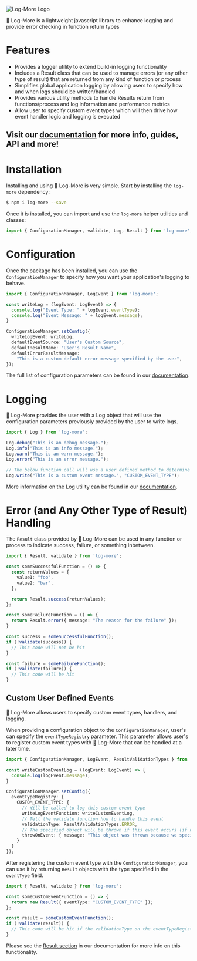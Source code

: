 ![Log-More Logo](http://sullivanpj.com/images/log-more-banner.png)

:notebook: Log-More is a lightweight javascript library to enhance logging and provide error checking in function return types

# Features
- Provides a logger utility to extend build-in logging functionality
- Includes a Result class that can be used to manage errors (or any other type of result) that are returned from any kind of function or process
- Simplifies global application logging by allowing users to specify how and when logs should be written/handled
- Provides various utility methods to handle Results return from functions/process and log information and performance metrics
- Allow user to specify custom event types which will then drive how event handler logic and logging is executed

## Visit our [documentation](https://sullivanpj.github.io/log-more/) for more info, guides, API and more!

# Installation

Installing and using :notebook: Log-More is very simple. Start by installing the `log-more` dependency:

```bash
$ npm i log-more --save
```

Once it is installed, you can import and use the `log-more` helper utilities and classes:

```js
import { ConfigurationManager, validate, Log, Result } from 'log-more';
```

# Configuration

Once the package has been installed, you can use the `ConfigurationManager` to specify how you want your application's logging to behave. 

```ts
import { ConfigurationManager, LogEvent } from 'log-more';

const writeLog = (logEvent: LogEvent) => {
  console.log("Event Type: " + logEvent.eventType);
  console.log("Event Message: " + logEvent.message);
}

ConfigurationManager.setConfig({
  writeLogEvent: writeLog,
  defaultEventSource: "User's Custom Source",
  defaultResultName: "User's Result Name",
  defaultErrorResultMessage:
    "This is a custom default error message specified by the user",
});
```

The full list of configuration parameters can be found in our [documentation](https://sullivanpj.github.io/log-more/modules.html#Configuration).

# Logging

:notebook: Log-More provides the user with a Log object that will use the configuration parameters previously provided by the user to write logs. 

```ts
import { Log } from 'log-more';

Log.debug("This is an debug message.");
Log.info("This is an info message.");
Log.warn("This is an warn message.");
Log.error("This is an error message.");

// The below function call will use a user defined method to determine how this event is logged and which event handler logic is called
Log.write("This is a custom event message.", "CUSTOM_EVENT_TYPE");
```

More information on the Log utility can be found in our [documentation](https://sullivanpj.github.io/log-more/classes/Log.html).

# Error (and Any Other Type of Result) Handling

The `Result` class provided by :notebook: Log-More can be used in any function or process to indicate success, failure, or something inbetween. 

```ts
import { Result, validate } from 'log-more';

const someSuccessfulFunction = () => {
  const returnValues = {
    value1: "foo",
    value2: "bar",
  };

  return Result.success(returnValues);
};

const someFailureFunction = () => {
  return Result.error({ message: "The reason for the failure" });
}

const success = someSuccessfulFunction();
if (!validate(success)) {
  // This code will not be hit
}

const failure = someFailureFunction();
if (!validate(failure)) {
  // This code will be hit
}
```

## Custom User Defined Events

:notebook: Log-More allows users to specify custom event types, handlers, and logging.

When providing a configuration object to the `ConfigurationManager`, user's can specify the `eventTypeRegistry` parameter. This parameter allows user's to register custom event types with :notebook: Log-More that can be handled at a later time.

```ts
import { ConfigurationManager, LogEvent, ResultValidationTypes } from 'log-more';

const writeCustomEventLog = (logEvent: LogEvent) => {
  console.log(logEvent.message);
}

ConfigurationManager.setConfig({
  eventTypeRegistry: {
    CUSTOM_EVENT_TYPE: {
      // Will be called to log this custom event type
      writeLogEventFunction: writeCustomEventLog,
      // Tell the validate function how to handle this event
      validationType: ResultValidationTypes.ERROR,
      // The specified object will be thrown if this event occurs (if nothing is specified in the throwOnEvent field, nothing will be thrown)
      throwOnEvent: { message: "This object was thrown because we specified it" },
    }
  }
});
```

After registering the custom event type with the `ConfigurationManager`, you can use it by returning `Result` objects with the type specified in the `eventType` field.

```ts
import { Result, validate } from 'log-more';

const someCustomEventFunction = () => {
  return new Result({ eventType: "CUSTOM_EVENT_TYPE" });
};

const result = someCustomEventFunction();
if (!validate(result)) {
  // This code will be hit if the validationType on the eventTypeRegistry is set to "ERROR" 
}
```

Please see the [Result section](https://sullivanpj.github.io/log-more/classes/Result.html) in our documentation for more info on this functionality.


